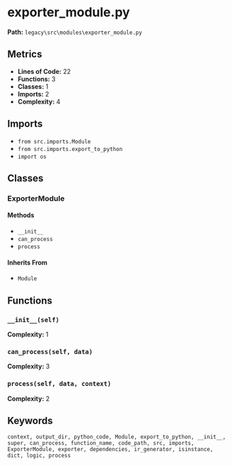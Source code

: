 # exporter_module.py

**Path:** `legacy\src\modules\exporter_module.py`

## Metrics

- **Lines of Code:** 22
- **Functions:** 3
- **Classes:** 1
- **Imports:** 2
- **Complexity:** 4

## Imports

- `from src.imports.Module`
- `from src.imports.export_to_python`
- `import os`

## Classes

### ExporterModule

#### Methods

- `__init__`
- `can_process`
- `process`

#### Inherits From

- `Module`

## Functions

### `__init__(self)`

**Complexity:** 1

### `can_process(self, data)`

**Complexity:** 3

### `process(self, data, context)`

**Complexity:** 2

## Keywords

`context, output_dir, python_code, Module, export_to_python, __init__, super, can_process, function_name, code_path, src, imports, ExporterModule, exporter, dependencies, ir_generator, isinstance, dict, logic, process`

